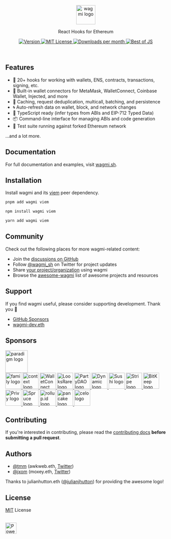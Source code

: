 <p align="center">
  <picture>
    <source media="(prefers-color-scheme: dark)" srcset="https://raw.githubusercontent.com/wagmi-dev/.github/main/content/logo-dark.svg">
    <img alt="wagmi logo" src="https://raw.githubusercontent.com/wagmi-dev/.github/main/content/logo-light.svg" width="auto" height="60">
  </picture>
</p>

<p align="center">
  React Hooks for Ethereum
<p>

<p align="center">
  <a href="https://www.npmjs.com/package/wagmi">
    <picture>
      <source media="(prefers-color-scheme: dark)" srcset="https://img.shields.io/npm/v/wagmi?colorA=21262d&colorB=21262d&style=flat">
      <img src="https://img.shields.io/npm/v/wagmi?colorA=f6f8fa&colorB=f6f8fa&style=flat" alt="Version">
    </picture>
  </a>
  <a href="https://github.com/wagmi-dev/wagmi/blob/main/LICENSE">
    <picture>
      <source media="(prefers-color-scheme: dark)" srcset="https://img.shields.io/npm/l/wagmi?colorA=21262d&colorB=21262d&style=flat">
      <img src="https://img.shields.io/npm/l/wagmi?colorA=f6f8fa&colorB=f6f8fa&style=flat" alt="MIT License">
    </picture>
  </a>
  <a href="https://www.npmjs.com/package/wagmi">
    <picture>
      <source media="(prefers-color-scheme: dark)" srcset="https://img.shields.io/npm/dm/wagmi?colorA=21262d&colorB=21262d&style=flat">
      <img src="https://img.shields.io/npm/dm/wagmi?colorA=f6f8fa&colorB=f6f8fa&style=flat" alt="Downloads per month">
    </picture>
  </a>
  <a href="https://bestofjs.org/projects/wagmi">
    <picture>
      <source media="(prefers-color-scheme: dark)" srcset="https://img.shields.io/endpoint?colorA=21262d&colorB=21262d&style=flat&url=https://bestofjs-serverless.now.sh/api/project-badge?fullName=wagmi-dev%2Fviem%26since=daily">
      <img src="https://img.shields.io/endpoint?colorA=f6f8fa&colorB=f6f8fa&style=flat&url=https://bestofjs-serverless.now.sh/api/project-badge?fullName=wagmi-dev%2Fviem%26since=daily" alt="Best of JS">
    </picture>
  </a>
</p>

<br>

## Features

- 🚀 20+ hooks for working with wallets, ENS, contracts, transactions, signing, etc.
- 💼 Built-in wallet connectors for MetaMask, WalletConnect, Coinbase Wallet, Injected, and more
- 👟 Caching, request deduplication, multicall, batching, and persistence
- 🌀 Auto-refresh data on wallet, block, and network changes
- 🦄 TypeScript ready (infer types from ABIs and EIP-712 Typed Data)
- 📦 Command-line interface for managing ABIs and code generation
- 🌳 Test suite running against forked Ethereum network

...and a lot more.

## Documentation

For full documentation and examples, visit [wagmi.sh](https://wagmi.sh).

## Installation

Install wagmi and its [viem](https://viem.sh) peer dependency.

```bash
pnpm add wagmi viem
```

```bash
npm install wagmi viem
```

```bash
yarn add wagmi viem
```

## Community

Check out the following places for more wagmi-related content:

- Join the [discussions on GitHub](https://github.com/wagmi-dev/wagmi/discussions)
- Follow [@wagmi_sh](https://twitter.com/wagmi_sh) on Twitter for project updates
- Share [your project/organization](https://github.com/wagmi-dev/wagmi/discussions/201) using wagmi
- Browse the [awesome-wagmi](https://github.com/wagmi-dev/awesome-wagmi) list of awesome projects and resources

## Support

If you find wagmi useful, please consider supporting development. Thank you 🙏

- [GitHub Sponsors](https://github.com/sponsors/wagmi-dev?metadata_campaign=gh_readme_support)
- [wagmi-dev.eth](https://etherscan.io/enslookup-search?search=wagmi-dev.eth)

## Sponsors

<a href="https://paradigm.xyz">
  <picture>
    <source media="(prefers-color-scheme: dark)" srcset="https://raw.githubusercontent.com/wagmi-dev/.github/main/content/sponsors/paradigm-dark.svg">
    <img alt="paradigm logo" src="https://raw.githubusercontent.com/wagmi-dev/.github/main/content/sponsors/paradigm-light.svg" width="auto" height="70">
  </picture>
</a>

<br>

<a href="https://twitter.com/family">
  <picture>
    <source media="(prefers-color-scheme: dark)" srcset="https://raw.githubusercontent.com/wagmi-dev/.github/main/content/sponsors/family-dark.svg">
    <img alt="family logo" src="https://raw.githubusercontent.com/wagmi-dev/.github/main/content/sponsors/family-light.svg" width="auto" height="50">
  </picture>
</a>
<a href="https://twitter.com/context">
  <picture>
    <source media="(prefers-color-scheme: dark)" srcset="https://raw.githubusercontent.com/wagmi-dev/.github/main/content/sponsors/context-dark.svg">
    <img alt="context logo" src="https://raw.githubusercontent.com/wagmi-dev/.github/main/content/sponsors/context-light.svg" width="auto" height="50">
  </picture>
</a>
<a href="https://walletconnect.com">
  <picture>
    <source media="(prefers-color-scheme: dark)" srcset="https://raw.githubusercontent.com/wagmi-dev/.github/main/content/sponsors/walletconnect-dark.svg">
    <img alt="WalletConnect logo" src="https://raw.githubusercontent.com/wagmi-dev/.github/main/content/sponsors/walletconnect-light.svg" width="auto" height="50">
  </picture>
</a>
<a href="https://looksrare.org">
  <picture>
    <source media="(prefers-color-scheme: dark)" srcset="https://raw.githubusercontent.com/wagmi-dev/.github/main/content/sponsors/looksrare-dark.svg">
    <img alt="LooksRare logo" src="https://raw.githubusercontent.com/wagmi-dev/.github/8923685e23fe9708b74d456c3f9e7a2b90f6abd9/content/sponsors/looksrare-light.svg" width="auto" height="50">
  </picture>
</a>
<a href="https://twitter.com/prtyDAO">
  <picture>
    <source media="(prefers-color-scheme: dark)" srcset="https://raw.githubusercontent.com/wagmi-dev/.github/main/content/sponsors/partydao-dark.svg">
    <img alt="PartyDAO logo" src="https://raw.githubusercontent.com/wagmi-dev/.github/main/content/sponsors/partydao-light.svg" width="auto" height="50">
  </picture>
</a>
<a href="https://dynamic.xyz">
  <picture>
    <source media="(prefers-color-scheme: dark)" srcset="https://raw.githubusercontent.com/wagmi-dev/.github/main/content/sponsors/dynamic-dark.svg">
    <img alt="Dynamic logo" src="https://raw.githubusercontent.com/wagmi-dev/.github/main/content/sponsors/dynamic-light.svg" width="auto" height="50">
  </picture>
</a>
<a href="https://sushi.com">
  <picture>
    <source media="(prefers-color-scheme: dark)" srcset="https://raw.githubusercontent.com/wagmi-dev/.github/main/content/sponsors/sushi-dark.svg">
    <img alt="Sushi logo" src="https://raw.githubusercontent.com/wagmi-dev/.github/main/content/sponsors/sushi-light.svg" width="auto" height="50">
  </picture>
</a>
<a href="https://stripe.com">
  <picture>
    <source media="(prefers-color-scheme: dark)" srcset="https://raw.githubusercontent.com/wagmi-dev/.github/main/content/sponsors/stripe-dark.svg">
    <img alt="Stripe logo" src="https://raw.githubusercontent.com/wagmi-dev/.github/main/content/sponsors/stripe-light.svg" width="auto" height="50">
  </picture>
</a>
<a href="https://bitkeep.com">
  <picture>
    <source media="(prefers-color-scheme: dark)" srcset="https://raw.githubusercontent.com/wagmi-dev/.github/main/content/sponsors/bitkeep-dark.svg">
    <img alt="BitKeep logo" src="https://raw.githubusercontent.com/wagmi-dev/.github/main/content/sponsors/bitkeep-light.svg" width="auto" height="50">
  </picture>
</a>
<a href="https://www.privy.io">
  <picture>
    <source media="(prefers-color-scheme: dark)" srcset="https://raw.githubusercontent.com/wagmi-dev/.github/main/content/sponsors/privy-dark.svg">
    <img alt="Privy logo" src="https://raw.githubusercontent.com/wagmi-dev/.github/main/content/sponsors/privy-light.svg" width="auto" height="50">
  </picture>
</a>
<a href="https://www.spruceid.com">
  <picture>
    <source media="(prefers-color-scheme: dark)" srcset="https://raw.githubusercontent.com/wagmi-dev/.github/main/content/sponsors/spruce-dark.svg">
    <img alt="Spruce logo" src="https://raw.githubusercontent.com/wagmi-dev/.github/main/content/sponsors/spruce-light.svg" width="auto" height="50">
  </picture>
</a>
<a href="https://rollup.id">
  <picture>
    <source media="(prefers-color-scheme: dark)" srcset="https://raw.githubusercontent.com/wagmi-dev/.github/main/content/sponsors/rollup.id-dark.svg">
    <img alt="rollup.id logo" src="https://raw.githubusercontent.com/wagmi-dev/.github/main/content/sponsors/rollup.id-light.svg" width="auto" height="50">
  </picture>
</a>
<a href="https://pancakeswap.finance/">
  <picture>
    <source media="(prefers-color-scheme: dark)" srcset="https://raw.githubusercontent.com/wagmi-dev/.github/main/content/sponsors/pancake-dark.svg">
    <img alt="pancake logo" src="https://raw.githubusercontent.com/wagmi-dev/.github/main/content/sponsors/pancake-light.svg" width="auto" height="50">
  </picture>
</a>
<a href="https://celo.org/">
  <picture>
    <source media="(prefers-color-scheme: dark)" srcset="https://raw.githubusercontent.com/wagmi-dev/.github/main/content/sponsors/celo-dark.svg">
    <img alt="celo logo" src="https://raw.githubusercontent.com/wagmi-dev/.github/main/content/sponsors/celo-light.svg" width="auto" height="50">
  </picture>
</a>

## Contributing

If you're interested in contributing, please read the [contributing docs](/.github/CONTRIBUTING.md) **before submitting a pull request**.

## Authors

- [@tmm](https://github.com/tmm) (awkweb.eth, [Twitter](https://twitter.com/awkweb))
- [@jxom](https://github.com/jxom) (moxey.eth, [Twitter](https://twitter.com/jakemoxey))

Thanks to julianhutton.eth ([@julianjhutton](https://twitter.com/julianjhutton)) for providing the awesome logo!

## License

[MIT](/LICENSE) License

<br />

<a href="https://vercel.com/?utm_source=wagmi-dev&utm_campaign=oss">
  <img src="https://www.datocms-assets.com/31049/1618983297-powered-by-vercel.svg" alt="Powered by Vercel" height="35">
</a>
